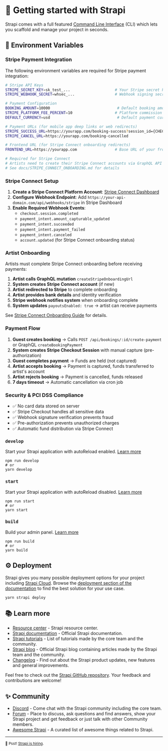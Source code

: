# 🚀 Getting started with Strapi

Strapi comes with a full featured [Command Line Interface](https://docs.strapi.io/dev-docs/cli) (CLI) which lets you scaffold and manage your project in seconds.

## 🔐 Environment Variables

### Stripe Payment Integration

The following environment variables are required for Stripe payment integration:

```bash
# Stripe API Keys
STRIPE_SECRET_KEY=sk_test_...                    # Your Stripe secret key (test or live)
STRIPE_WEBHOOK_SECRET=whsec_...                  # Webhook signing secret from Stripe Dashboard

# Payment Configuration
BOOKING_AMOUNT=10000                              # Default booking amount in cents (10000 = $100.00)
STRIPE_PLATFORM_FEE_PERCENT=10                   # Platform commission percentage (10 = 10%)
DEFAULT_CURRENCY=usd                              # Default payment currency (usd, eur, etc.)

# Payment URLs (for mobile app deep links or web redirects)
STRIPE_SUCCESS_URL=https://yourapp.com/booking-success?session_id={CHECKOUT_SESSION_ID}
STRIPE_CANCEL_URL=https://yourapp.com/booking-cancelled

# Frontend URL (for Stripe Connect onboarding redirects)
FRONTEND_URL=https://yourapp.com                 # Base URL of your frontend application

# Required for Stripe Connect
# Artists need to create their Stripe Connect accounts via GraphQL API
# See docs/STRIPE_CONNECT_ONBOARDING.md for details
```

### Stripe Connect Setup

1. **Create a Stripe Connect Platform Account**: [Stripe Connect Dashboard](https://dashboard.stripe.com/connect/accounts/overview)
2. **Configure Webhook Endpoint**: Add `https://your-api-domain.com/api/webhooks/stripe` in Stripe Dashboard
3. **Enable Required Webhook Events**:
   - `checkout.session.completed`
   - `payment_intent.amount_capturable_updated`
   - `payment_intent.succeeded`
   - `payment_intent.payment_failed`
   - `payment_intent.canceled`
   - `account.updated` (for Stripe Connect onboarding status)

### Artist Onboarding

Artists must complete Stripe Connect onboarding before receiving payments:

1. **Artist calls GraphQL mutation** `createStripeOnboardingUrl`
2. **System creates Stripe Connect account** (if new)
3. **Artist redirected to Stripe** to complete onboarding
4. **Artist provides bank details** and identity verification
5. **Stripe webhook notifies system** when onboarding complete
6. **System updates** `payoutsEnabled: true` → artist can receive payments

See [Stripe Connect Onboarding Guide](./docs/STRIPE_CONNECT_ONBOARDING.md) for details.

### Payment Flow

1. **Guest creates booking** → Calls `POST /api/bookings/:id/create-payment` or GraphQL `createBookingPayment`
2. **System creates Stripe Checkout Session** with manual capture (pre-authorization)
3. **Guest completes payment** → Funds are held (not captured)
4. **Artist accepts booking** → Payment is captured, funds transferred to artist's account
5. **Artist rejects booking** → Payment is cancelled, funds released
6. **7 days timeout** → Automatic cancellation via cron job

### Security & PCI DSS Compliance

- ✅ No card data stored on server
- ✅ Stripe Checkout handles all sensitive data
- ✅ Webhook signature verification prevents fraud
- ✅ Pre-authorization prevents unauthorized charges
- ✅ Automatic fund distribution via Stripe Connect

### `develop`

Start your Strapi application with autoReload enabled. [Learn more](https://docs.strapi.io/dev-docs/cli#strapi-develop)

```
npm run develop
# or
yarn develop
```

### `start`

Start your Strapi application with autoReload disabled. [Learn more](https://docs.strapi.io/dev-docs/cli#strapi-start)

```
npm run start
# or
yarn start
```

### `build`

Build your admin panel. [Learn more](https://docs.strapi.io/dev-docs/cli#strapi-build)

```
npm run build
# or
yarn build
```

## ⚙️ Deployment

Strapi gives you many possible deployment options for your project including [Strapi Cloud](https://cloud.strapi.io). Browse the [deployment section of the documentation](https://docs.strapi.io/dev-docs/deployment) to find the best solution for your use case.

```
yarn strapi deploy
```

## 📚 Learn more

- [Resource center](https://strapi.io/resource-center) - Strapi resource center.
- [Strapi documentation](https://docs.strapi.io) - Official Strapi documentation.
- [Strapi tutorials](https://strapi.io/tutorials) - List of tutorials made by the core team and the community.
- [Strapi blog](https://strapi.io/blog) - Official Strapi blog containing articles made by the Strapi team and the community.
- [Changelog](https://strapi.io/changelog) - Find out about the Strapi product updates, new features and general improvements.

Feel free to check out the [Strapi GitHub repository](https://github.com/strapi/strapi). Your feedback and contributions are welcome!

## ✨ Community

- [Discord](https://discord.strapi.io) - Come chat with the Strapi community including the core team.
- [Forum](https://forum.strapi.io/) - Place to discuss, ask questions and find answers, show your Strapi project and get feedback or just talk with other Community members.
- [Awesome Strapi](https://github.com/strapi/awesome-strapi) - A curated list of awesome things related to Strapi.

---

<sub>🤫 Psst! [Strapi is hiring](https://strapi.io/careers).</sub>
